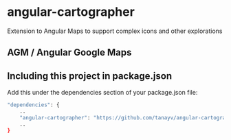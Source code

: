 # angular-cartographer
Extension to Angular Maps to support complex icons and other explorations

## AGM / Angular Google Maps

## Including this project in package.json
Add this under the dependencies section of your package.json file: 

```sh
"dependencies": {
    ..
    "angular-cartographer": "https://github.com/tanayv/angular-cartographer.git",
    ..
}
```